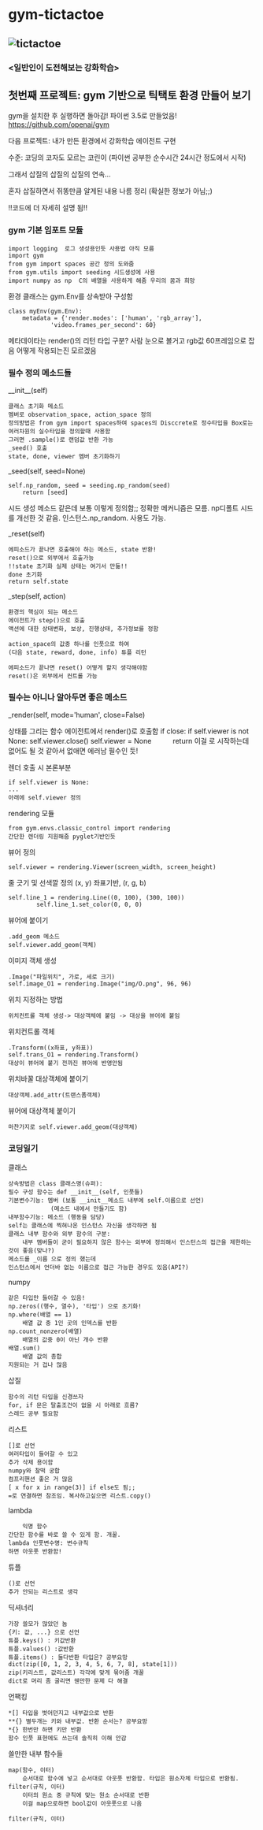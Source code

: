 
# gym-tictactoe
![tictactoe](./envs/img/Tic_Tac_Toe.gif)
----------------------------
### <일반인이 도전해보는 강화학습>
## 첫번째 프로젝트: gym 기반으로 틱택토 환경 만들어 보기
gym을 설치한 후 실행하면 돌아감! 파이썬 3.5로 만들었음!
https://github.com/openai/gym

다음 프로젝트: 내가 만든 환경에서 강화학습 에이전트 구현

수준: 코딩의 코자도 모르는 코린이 (파이썬 공부한 순수시간 24시간 정도에서 시작)

그래서 삽질의 삽질의 삽질의 연속...

혼자 삽질하면서 쥐똥만큼 알게된 내용 나름 정리 (확실한 정보가 아님;;)

!!코드에 더 자세히 설명 됨!!


### gym 기본 임포트 모듈

	import logging  로그 생성용인듯 사용법 아직 모름
	import gym
	from gym import spaces 공간 정의 도와줌
	from gym.utils import seeding 시드생성에 사용
	import numpy as np  C의 배열을 사용하게 해줌 우리의 꿈과 희망

환경 클래스는 gym.Env를 상속받아 구성함
	
	class myEnv(gym.Env):
		metadata = {'render.modes': ['human', 'rgb_array'], 
				'video.frames_per_second': 60}
		
메타데이타는 render()의 리턴 타입 구분? 사람 눈으로 볼거고 rgb값 60프레임으로 잡음
어떻게 작용되는진 모르겠음

### 필수 정의 메소드들

\_\_init\_\_(self)

	클래스 초기화 메소드
	멤버로 observation_space, action_space 정의
	정의방법은 from gym import spaces하여 spaces의 Disccrete로 정수타입을 Box로는 여러차원의 실수타입을 정의할때 사용함
	그러면 .sample()로 랜덤값 반환 가능
	_seed() 호출
	state, done, viewer 멤버 초기화하기


\_seed(self, seed=None)


	self.np_random, seed = seeding.np_random(seed)
        return [seed]
시드 생성 메소드 같은데 보통 이렇게 정의함;; 정확한 메커니즘은 모름.
np디폴트 시드를 개선한 것 같음. 인스턴스.np_random. 사용도 가능.



\_reset(self)
		
	에피소드가 끝나면 호출해야 하는 메소드, state 반환!
	reset()으로 외부에서 호출가능
	!!state 초기화 실제 상태는 여기서 만듦!!
	done 초기화
	return self.state 

\_step(self, action)

	환경의 핵심이 되는 메소드
	에이전트가 step()으로 호출
	액션에 대한 상태변화, 보상, 진행상태, 추가정보를 정함
	
	action_space의 값중 하나를 인풋으로 하여
	(다음 state, reward, done, info) 튜플 리턴
	
	에피소드가 끝나면 reset() 어떻게 할지 생각해야함
	reset()은 외부에서 컨트롤 가능

### 필수는 아니나 알아두면 좋은 메소드
\_render(self, mode='human', close=False)


상태를 그리는 함수 에이전트에서 render()로 호출함
        if close:
            if self.viewer is not None:
                self.viewer.close()
                self.viewer = None
            return
이걸 로 시작하는데 없어도 될 것 같아서 없애면 에러남 필수인 듯!

렌더 호출 시 본론부분

	if self.viewer is None:
	...
	아래에 self.viewer 정의


rendering 모듈

	from gym.envs.classic_control import rendering
	간단한 렌더링 지원해줌 pyglet기반인듯

뷰어 정의

	self.viewer = rendering.Viewer(screen_width, screen_height)

줄 긋기 및 선색깔 정의 (x, y) 좌표기반, (r, g, b)


	self.line_1 = rendering.Line((0, 100), (300, 100))
            self.line_1.set_color(0, 0, 0)

뷰어에 붙이기

	.add_geom 메소드
	self.viewer.add_geom(객체)
	

이미지 객체 생성

	.Image("파일위치", 가로, 세로 크기)
	self.image_O1 = rendering.Image("img/O.png", 96, 96)

위치 지정하는 방법

	위치컨트롤 객체 생성-> 대상객체에 붙임 -> 대상을 뷰어에 붙임

위치컨트롤 객체	

	.Transform((x좌표, y좌표))
	self.trans_O1 = rendering.Transform()
	대상이 뷰어에 붙기 전까진 뷰어에 반영안됨

위치바꿀 대상객체에 붙이기

	대상객체.add_attr(트랜스폼객체)

뷰어에 대상객체 붙이기

	마찬가지로 self.viewer.add_geom(대상객체)


### 코딩일기
클래스 
  
	상속방법은 class 클래스명(슈퍼):
	필수 구성 함수는 def __init__(self, 인풋들) 
	기본변수기능: 멤버 (보통 __init__메소드 내부에 self.이름으로 선언)
				(메소드 내에서 만들기도 함)
	내부함수기능: 메소드 (행동을 담당)
	self는 클래스에 찍혀나온 인스턴스 자신을 생각하면 됨
	클래스 내부 함수와 외부 함수의 구분:
		내부 멤버들이 굳이 필요하지 않은 함수는 외부에 정의해서 인스턴스의 접근을 제한하는 것이 좋음(맞나?)
	메소드를 _이름 으로 정의 했는데
	인스턴스에서 언더바 없는 이름으로 접근 가능한 경우도 있음(API?)

 numpy
  
	같은 타입만 들어갈 수 있음!
	np.zeros((행수, 열수), '타입') 으로 초기화!
	np.where(배열 == 1)
		배열 값 중 1인 곳의 인덱스를 반환
	np.count_nonzero(배열)
		배열의 값중 0이 아닌 개수 반환
	배열.sum()
		배열 값의 총합
	지원되는 거 겁나 많음
	
 삽질
 
	함수의 리턴 타입을 신경쓰자
	for, if 문은 탈출조건이 없을 시 아래로 흐름?
	스레드 공부 필요함

 리스트
 
	[]로 선언 
	여러타입이 들어갈 수 있고
	추가 삭제 용이함
	numpy와 찰떡 궁합
	컴프리핸션 좋은 거 많음
	[ x for x in range(3)] if else도 됨;;
	=로 연결하면 참조임. 복사하고싶으면 리스트.copy()

 lambda
 
    	익명 함수
	간단한 함수를 바로 쓸 수 있게 함. 개꿀.
	lambda 인풋변수명: 변수규칙
	하면 아웃풋 반환함!	

 튜플
  
	()로 선언
	추가 안되는 리스트로 생각


 딕셔너리
 
	가장 쓸모가 많았던 놈
	{키: 값, ...} 으로 선언
	튜플.keys() : 키값반환
	튜플.values() :값반환
	튜플.items() : 둘다반환 타입은? 공부요망
	dict(zip([0, 1, 2, 3, 4, 5, 6, 7, 8], state[1]))
	zip(키리스트, 값리스트) 각각에 맞게 묶어줌 개꿀
	dict로 머리 좀 굴리면 웬만한 문제 다 해결

 언팩킹
 
 
	*[] 타입을 벗어던지고 내부값으로 반환
	**{} 별두개는 키와 내부값. 반환 순서는? 공부요망
	*{} 한번만 하면 키만 반환
	함수 인풋 표현에도 쓰는데 솔직히 이해 안감

쓸만한 내부 함수들


	map(함수, 이터)
		순서대로 함수에 넣고 순서대로 아웃풋 반환함. 타입은 원소자체 타입으로 반환됨.
	filter(규칙, 이터)
		이터의 원소 중 규칙에 맞는 원소 순서대로 반환
		이걸 map으로하면 bool값이 아웃풋으로 나옴

	filter(규칙, 이터)
